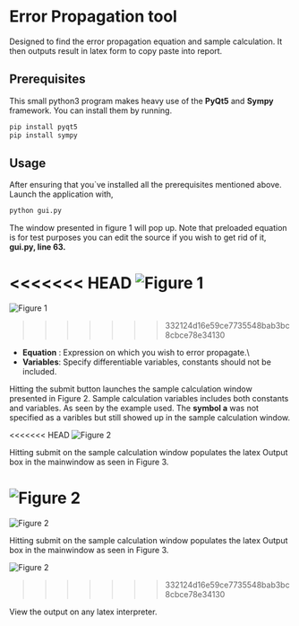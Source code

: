 # **Error Propagation tool**

Designed to find the error propagation equation and sample calculation. It then outputs result in latex form to copy paste into report. 

## **Prerequisites**

This small python3 program makes heavy use of the **PyQt5** and **Sympy** framework.
You can install them by running.

 ```bash
 pip install pyqt5
 pip install sympy
 ```

## **Usage**

After ensuring that you`ve installed all the prerequisites mentioned above. Launch the application with,

```bash
python gui.py
```

 The window presented in figure 1 will pop up. Note that preloaded equation is for test purposes you can edit the source if you wish to get rid of it, **gui.py, line 63.**

<<<<<<< HEAD
![Figure 1](articles/mainWindow.PNG)
=======
![Figure 1](articles/mainWindow.png)
>>>>>>> 332124d16e59ce7735548bab3bc8cbce78e34130

* **Equation** : Expression on which you wish to error propagate.\
* **Variables**: Specify differentiable variables, constants should not be included.

Hitting the submit button launches the sample calculation window presented in Figure 2. Sample calculation variables includes both constants and variables. As seen by the example used. The **symbol a** was not specified as a varibles but still showed up in the sample calculation window.

<<<<<<< HEAD
![Figure 2](articles/varWindow.PNG)

Hitting submit on the sample calculation window populates the latex Output box in the mainwindow as seen in Figure 3.
 
 ![Figure 2](articles/mainWindowFinal.PNG)
=======
![Figure 2](articles/varWindow.png)

Hitting submit on the sample calculation window populates the latex Output box in the mainwindow as seen in Figure 3.
 
 ![Figure 2](articles/mainWindowFinal.png)
>>>>>>> 332124d16e59ce7735548bab3bc8cbce78e34130

View the output on any latex interpreter.